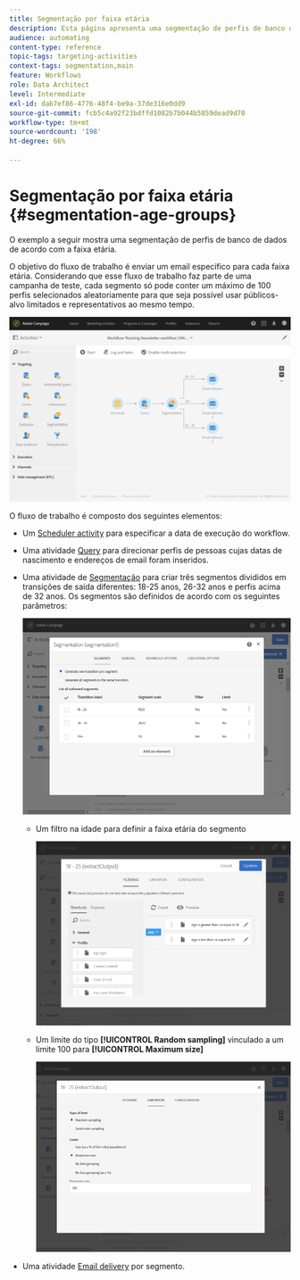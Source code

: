 ```yaml
---
title: Segmentação por faixa etária
description: Esta página apresenta uma segmentação de perfis de banco de dados de acordo com sua faixa etária. O objetivo do fluxo de trabalho é enviar um email específico para cada faixa etária.
audience: automating
content-type: reference
topic-tags: targeting-activities
context-tags: segmentation,main
feature: Workflows
role: Data Architect
level: Intermediate
exl-id: dab7ef86-4776-48f4-be9a-37de316e0dd9
source-git-commit: fcb5c4a92f23bdffd1082b7b044b5859dead9d70
workflow-type: tm+mt
source-wordcount: '198'
ht-degree: 66%

---
```


# Segmentação por faixa etária {#segmentation-age-groups}

O exemplo a seguir mostra uma segmentação de perfis de banco de dados de acordo com a faixa etária.

O objetivo do fluxo de trabalho é enviar um email específico para cada faixa etária. Considerando que esse fluxo de trabalho faz parte de uma campanha de teste, cada segmento só pode conter um máximo de 100 perfis selecionados aleatoriamente para que seja possível usar públicos-alvo limitados e representativos ao mesmo tempo.

![](assets/wkf_segment_example_4.png)

O fluxo de trabalho é composto dos seguintes elementos:

* Um [Scheduler activity](../../automating/using/segmentation.md) para especificar a data de execução do workflow.
* Uma atividade [Query](../../automating/using/query.md) para direcionar perfis de pessoas cujas datas de nascimento e endereços de email foram inseridos.
* Uma atividade de [Segmentação](../../automating/using/segmentation.md) para criar três segmentos divididos em transições de saída diferentes: 18-25 anos, 26-32 anos e perfis acima de 32 anos. Os segmentos são definidos de acordo com os seguintes parâmetros:

   ![](assets/wkf_segment_example_3.png)

   * Um filtro na idade para definir a faixa etária do segmento

      ![](assets/wkf_segment_new_segment.png)

   * Um limite do tipo **[!UICONTROL Random sampling]** vinculado a um limite 100 para **[!UICONTROL Maximum size]**

      ![](assets/wkf_segment_example_1.png)

* Uma atividade [Email delivery](../../automating/using/email-delivery.md) por segmento.
